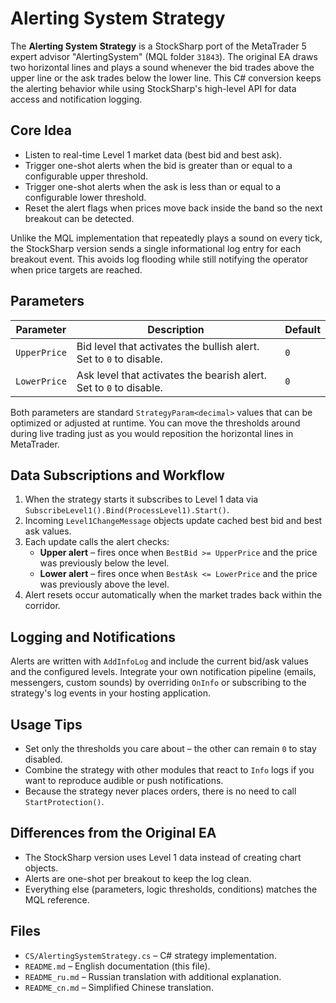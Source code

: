 # Alerting System Strategy

The **Alerting System Strategy** is a StockSharp port of the MetaTrader 5 expert advisor "AlertingSystem" (MQL folder `31843`). The original EA draws two horizontal lines and plays a sound whenever the bid trades above the upper line or the ask trades below the lower line. This C# conversion keeps the alerting behavior while using StockSharp's high-level API for data access and notification logging.

## Core Idea

* Listen to real-time Level 1 market data (best bid and best ask).
* Trigger one-shot alerts when the bid is greater than or equal to a configurable upper threshold.
* Trigger one-shot alerts when the ask is less than or equal to a configurable lower threshold.
* Reset the alert flags when prices move back inside the band so the next breakout can be detected.

Unlike the MQL implementation that repeatedly plays a sound on every tick, the StockSharp version sends a single informational log entry for each breakout event. This avoids log flooding while still notifying the operator when price targets are reached.

## Parameters

| Parameter | Description | Default |
|-----------|-------------|---------|
| `UpperPrice` | Bid level that activates the bullish alert. Set to `0` to disable. | `0` |
| `LowerPrice` | Ask level that activates the bearish alert. Set to `0` to disable. | `0` |

Both parameters are standard `StrategyParam<decimal>` values that can be optimized or adjusted at runtime. You can move the thresholds around during live trading just as you would reposition the horizontal lines in MetaTrader.

## Data Subscriptions and Workflow

1. When the strategy starts it subscribes to Level 1 data via `SubscribeLevel1().Bind(ProcessLevel1).Start()`.
2. Incoming `Level1ChangeMessage` objects update cached best bid and best ask values.
3. Each update calls the alert checks:
   * **Upper alert** – fires once when `BestBid >= UpperPrice` and the price was previously below the level.
   * **Lower alert** – fires once when `BestAsk <= LowerPrice` and the price was previously above the level.
4. Alert resets occur automatically when the market trades back within the corridor.

## Logging and Notifications

Alerts are written with `AddInfoLog` and include the current bid/ask values and the configured levels. Integrate your own notification pipeline (emails, messengers, custom sounds) by overriding `OnInfo` or subscribing to the strategy's log events in your hosting application.

## Usage Tips

* Set only the thresholds you care about – the other can remain `0` to stay disabled.
* Combine the strategy with other modules that react to `Info` logs if you want to reproduce audible or push notifications.
* Because the strategy never places orders, there is no need to call `StartProtection()`.

## Differences from the Original EA

* The StockSharp version uses Level 1 data instead of creating chart objects.
* Alerts are one-shot per breakout to keep the log clean.
* Everything else (parameters, logic thresholds, conditions) matches the MQL reference.

## Files

* `CS/AlertingSystemStrategy.cs` – C# strategy implementation.
* `README.md` – English documentation (this file).
* `README_ru.md` – Russian translation with additional explanation.
* `README_cn.md` – Simplified Chinese translation.

